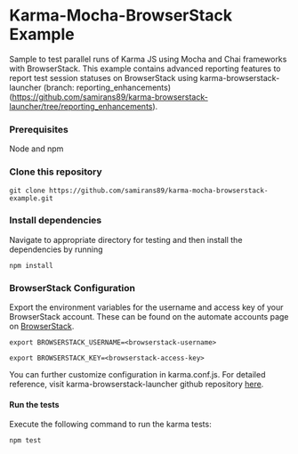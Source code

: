  Karma-Mocha-BrowserStack Example
=========

Sample to test parallel runs of Karma JS using Mocha and Chai frameworks with BrowserStack. This example contains advanced reporting features to report test session statuses on BrowserStack using karma-browserstack-launcher (branch: reporting_enhancements) (https://github.com/samirans89/karma-browserstack-launcher/tree/reporting_enhancements).

### Prerequisites
Node and npm

### Clone this repository
`git clone https://github.com/samirans89/karma-mocha-browserstack-example.git`

### Install dependencies

Navigate to appropriate directory for testing and then install the dependencies by running

`npm install`

### BrowserStack Configuration

Export the environment variables for the username and access key of your BrowserStack account.
These can be found on the automate accounts page on [BrowserStack](https://www.browserstack.com/accounts/automate).

`export BROWSERSTACK_USERNAME=<browserstack-username>`

`export BROWSERSTACK_KEY=<browserstack-access-key>`

You can further customize configuration in karma.conf.js. For detailed reference, visit karma-browserstack-launcher github repository [here](https://github.com/samirans89/karma-browserstack-launcher).

#### Run the tests

Execute the following command to run the karma tests:

`npm test`
